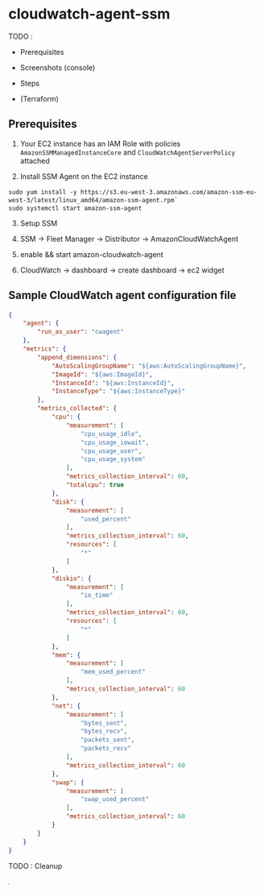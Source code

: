 # cloudwatch-agent-ssm

TODO : 
- Prerequisites
- Screenshots (console)
- Steps

- (Terraform)

## Prerequisites

1. Your EC2 instance has an IAM Role with policies `AmazonSSMManagedInstanceCore` and `CloudWatchAgentServerPolicy` attached

2. Install SSM Agent on the EC2 instance
```
sudo yum install -y https://s3.eu-west-3.amazonaws.com/amazon-ssm-eu-west-3/latest/linux_amd64/amazon-ssm-agent.rpm`
sudo systemctl start amazon-ssm-agent
```

3. Setup SSM
4. SSM -> Fleet Manager -> Distributor -> AmazonCloudWatchAgent
5. enable && start amazon-cloudwatch-agent

6. CloudWatch -> dashboard -> create dashboard -> ec2 widget

## Sample CloudWatch agent configuration file

```json
{
    "agent": {
        "run_as_user": "cwagent"
    },
    "metrics": {
        "append_dimensions": {
            "AutoScalingGroupName": "${aws:AutoScalingGroupName}",
            "ImageId": "${aws:ImageId}",
            "InstanceId": "${aws:InstanceId}",
            "InstanceType": "${aws:InstanceType}"
        },
        "metrics_collected": {
            "cpu": {
                "measurement": [
                    "cpu_usage_idle",
                    "cpu_usage_iowait",
                    "cpu_usage_user",
                    "cpu_usage_system"
                ],
                "metrics_collection_interval": 60,
                "totalcpu": true
            },
            "disk": {
                "measurement": [
                    "used_percent"
                ],
                "metrics_collection_interval": 60,
                "resources": [
                    "*"
                ]
            },
            "diskio": {
                "measurement": [
                    "io_time"
                ],
                "metrics_collection_interval": 60,
                "resources": [
                    "*"
                ]
            },
            "mem": {
                "measurement": [
                    "mem_used_percent"
                ],
                "metrics_collection_interval": 60
            },
            "net": {
                "measurement": [
                    "bytes_sent",
                    "bytes_recv",
                    "packets_sent",
                    "packets_recv"
                ],
                "metrics_collection_interval": 60
            },
            "swap": {
                "measurement": [
                    "swap_used_percent"
                ],
                "metrics_collection_interval": 60
            }
        }
    }
}
```
TODO : Cleanup

![placeholder image](images/placeholder.jpg)
